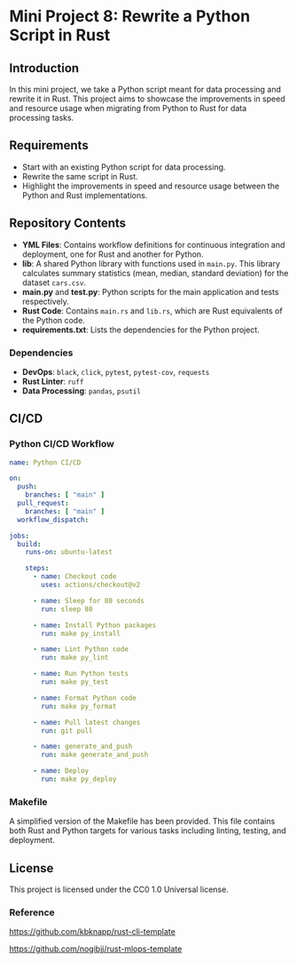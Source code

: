 # Mini Project 8: Rewrite a Python Script in Rust

## Introduction
In this mini project, we take a Python script meant for data processing and rewrite it in Rust. This project aims to showcase the improvements in speed and resource usage when migrating from Python to Rust for data processing tasks.

## Requirements

- Start with an existing Python script for data processing.
- Rewrite the same script in Rust.
- Highlight the improvements in speed and resource usage between the Python and Rust implementations.


## Repository Contents

- **YML Files**: Contains workflow definitions for continuous integration and deployment, one for Rust and another for Python.
- **lib**: A shared Python library with functions used in `main.py`. This library calculates summary statistics (mean, median, standard deviation) for the dataset `cars.csv`.
- **main.py** and **test.py**: Python scripts for the main application and tests respectively.
- **Rust Code**: Contains `main.rs` and `lib.rs`, which are Rust equivalents of the Python code.
- **requirements.txt**: Lists the dependencies for the Python project.

### Dependencies

- **DevOps**: `black`, `click`, `pytest`, `pytest-cov`, `requests`
- **Rust Linter**: `ruff`
- **Data Processing**: `pandas`, `psutil`

## CI/CD

### Python CI/CD Workflow

```yaml
name: Python CI/CD

on:
  push:
    branches: [ "main" ]
  pull_request:
    branches: [ "main" ]
  workflow_dispatch:

jobs:
  build:
    runs-on: ubuntu-latest

    steps:
      - name: Checkout code
        uses: actions/checkout@v2

      - name: Sleep for 80 seconds
        run: sleep 80

      - name: Install Python packages
        run: make py_install

      - name: Lint Python code
        run: make py_lint

      - name: Run Python tests
        run: make py_test

      - name: Format Python code
        run: make py_format

      - name: Pull latest changes
        run: git pull

      - name: generate_and_push
        run: make generate_and_push

      - name: Deploy
        run: make py_deploy
```

### Makefile

A simplified version of the Makefile has been provided. This file contains both Rust and Python targets for various tasks including linting, testing, and deployment.


## License

This project is licensed under the CC0 1.0 Universal license.


### Reference
https://github.com/kbknapp/rust-cli-template

https://github.com/nogibjj/rust-mlops-template
